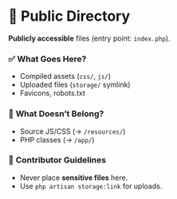 # 📂 Public Directory  
**Publicly accessible** files (entry point: `index.php`).  

### ✅ **What Goes Here?**  
- Compiled assets (`css/`, `js/`)  
- Uploaded files (`storage/` symlink)  
- Favicons, robots.txt  

### 🚫 **What Doesn’t Belong?**  
- Source JS/CSS (→ `/resources/`)  
- PHP classes (→ `/app/`)  

### 🔧 **Contributor Guidelines**  
- Never place **sensitive files** here.  
- Use `php artisan storage:link` for uploads.  